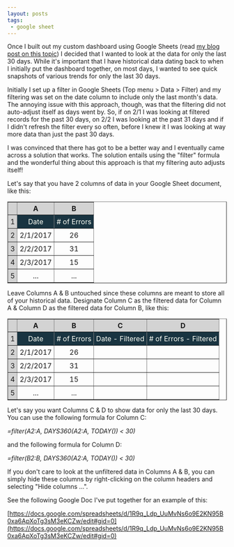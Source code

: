 ```yaml
---
layout: posts
tags:
 - google sheet
---
```


Once I built out my custom dashboard using Google Sheets (read [my blog post on this topic](https://junhopark.com/posts/2017/02/17/building-a-custom-dashboard-using-google-sheets-and-sheetsu)) I decided that I wanted to look at the data for only the last 30 days.  While it's important that I have historical data dating back to when I initially put the dashboard together, on most days, I wanted to see quick snapshots of various trends for only the last 30 days.

Initially I set up a filter in Google Sheets (Top menu > Data > Filter) and my filtering was set on the date column to include only the last month's data.  The annoying issue with this approach, though, was that the filtering did not auto-adjust itself as days went by.  So, if on 2/1 I was looking at filtered records for the past 30 days, on 2/2 I was looking at the past 31 days and if I didn't refresh the filter every so often, before I knew it I was looking at way more data than just the past 30 days.

I was convinced that there has got to be a better way and I eventually came across a solution that works.  The solution entails using the "filter" formula and the wonderful thing about this approach is that my filtering auto adjusts itself!

Let's say that you have 2 columns of data in your Google Sheet document, like this:

<style type="text/css">
table {
    margin-bottom: 10px;
}

th, td {
    text-align: center;
}

td {
    padding: 5px;
}

.header {
    background-color: #193441;
    color: #fcfff5;
}

.system-cell {
    background-color: lightgray;
}
</style>

<table border="1">
    <tr>
        <th class="system-cell"></th>
        <th class="system-cell">A</th>
        <th class="system-cell">B</th>
    </tr>
    <tr>
        <td class="system-cell">1</td>
        <td class="header">Date</td>
        <td class="header"># of Errors</td>
    </tr>
    <tr>
        <td class="system-cell">2</td>
        <td>2/1/2017</td>
        <td>26</td>
    </tr>
    <tr>
        <td class="system-cell">3</td>
        <td>2/2/2017</td>
        <td>31</td>
    </tr>
    <tr>
        <td class="system-cell">4</td>
        <td>2/3/2017</td>
        <td>15</td>
    </tr>
    <tr>
        <td class="system-cell">5</td>
        <td>...</td>
        <td>...</td>
    </tr>
</table>

Leave Columns A & B untouched since these columns are meant to store all of your historical data.  Designate Column C as the filtered data for Column A & Column D as the filtered data for Column B, like this:

<table border="1">
    <tr>
        <th class="system-cell"></th>
        <th class="system-cell">A</th>
        <th class="system-cell">B</th>
        <th class="system-cell">C</th>
        <th class="system-cell">D</th>
    </tr>
    <tr>
        <td class="system-cell">1</th>
        <td class="header">Date</td>
        <td class="header"># of Errors</td>
        <td class="header">Date - Filtered</td>
        <td class="header"># of Errors - Filtered</td>
    </tr>
    <tr>
        <td class="system-cell">2</th>
        <td>2/1/2017</td>
        <td>26</td>
        <td></td><td></td>
    </tr>
    <tr>
        <td class="system-cell">3</th>
        <td>2/2/2017</td>
        <td>31</td>
        <td></td><td></td>
    </tr>
    <tr>
        <td class="system-cell">4</th>
        <td>2/3/2017</td>
        <td>15</td>
        <td></td><td></td>
    </tr>
    <tr>
        <td class="system-cell">5</th>
        <td>...</td>
        <td>...</td>
        <td></td><td></td>
    </tr>
</table>


Let's say you want Columns C & D to show data for only the last 30 days. You can use the following formula for Column C:

*=filter(A2:A, DAYS360(A2:A, TODAY()) < 30)*

and the following formula for Column D:

*=filter(B2:B, DAYS360(A2:A, TODAY()) < 30)*

If you don't care to look at the unfiltered data in Columns A & B, you can simply hide these columns by right-clicking on the column headers and selecting "Hide columns ...".

See the following Google Doc I've put together for an example of this:

[https://docs.google.com/spreadsheets/d/1R9q_Ldp_UuMvNs6o9E2KN95B0xa6ApXoTg3sM3eKCZw/edit#gid=0](https://docs.google.com/spreadsheets/d/1R9q_Ldp_UuMvNs6o9E2KN95B0xa6ApXoTg3sM3eKCZw/edit#gid=0)
